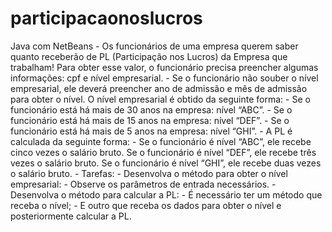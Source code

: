 # participacaonoslucros
Java com NetBeans - Os funcionários de uma empresa querem saber quanto receberão de PL (Participação nos Lucros) da Empresa que trabalham! Para obter esse valor, o funcionário precisa preencher algumas informações: cpf e nível empresarial. - Se o funcionário não souber o nível empresarial, ele deverá preencher ano de admissão e mês de admissão para obter o nível. O nível empresarial é obtido da seguinte forma: - Se o funcionário está há mais de 30 anos na empresa: nível “ABC”. - Se o funcionário está há mais de 15 anos na empresa: nível “DEF”. - Se o funcionário está há mais de 5 anos na empresa: nível “GHI”. - A PL é calculada da seguinte forma: - Se o funcionário é nível “ABC”, ele recebe cinco vezes o salário bruto. Se o funcionário é nível “DEF”, ele recebe três vezes o salário bruto. Se o funcionário é nível “GHI”, ele recebe duas vezes o salário bruto. - Tarefas: - Desenvolva o método para obter o nível empresarial: - Observe os parâmetros de entrada necessários. - Desenvolva o método para calcular a PL: - É necessário ter um método que receba o nível; - E outro que receba os dados para obter o nível e posteriormente calcular a PL.
